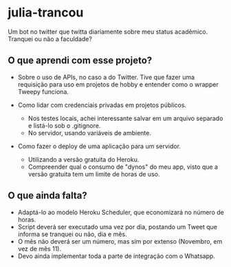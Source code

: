 # julia-trancou
Um bot no twitter que twitta diariamente sobre meu status acadêmico. Tranquei ou não a faculdade?

## O que aprendi com esse projeto?
- Sobre o uso de APIs, no caso a do Twitter. Tive que fazer uma requisição para uso em projetos de hobby e entender como o wrapper Tweepy funciona.

- Como lidar com credenciais privadas em projetos públicos.
  - Nos testes locais, achei interessante salvar em um arquivo separado e listá-lo sob o .gitignore.
  -  No servidor, usando variáveis de ambiente.

- Como fazer o deploy de uma aplicação para um servidor.
  - Utilizando a versão gratuita do Heroku.
  - Compreender qual o consumo de "dynos" do meu app, visto que a versão gratuita tem um limite de horas de uso.

## O que ainda falta?
- Adaptá-lo ao modelo Heroku Scheduler, que economizará no número de horas.
- Script deverá ser executado uma vez por dia, postando um Tweet que informa se tranquei ou não, dia e mês.
- O mês não deverá ser um número, mas sim por extenso (Novembro, em vez de mês 11).
- Devo ainda implementar toda a parte de integração com o Whatsapp.
